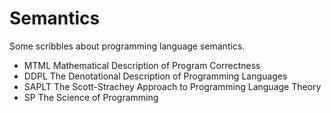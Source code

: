 # Semantics

Some scribbles about programming language semantics.

* MTML Mathematical Description of Program Correctness
* DDPL The Denotational Description of Programming Languages
* SAPLT The Scott-Strachey Approach to Programming Language Theory
* SP The Science of Programming
